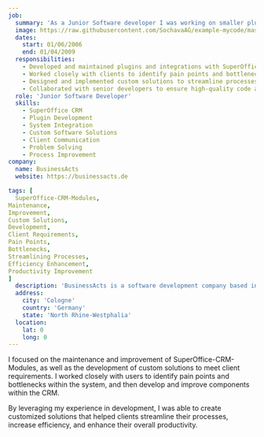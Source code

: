 ```yaml
---
job:
  summary: 'As a Junior Software developer I was working on smaller plugins and integrations with SuperOffice CRM.'
  image: https://raw.githubusercontent.com/SochavaAG/example-mycode/master/pens/timeline/images/img-13.png
  dates:
    start: 01/06/2006
    end: 01/04/2009
  responsibilities:
    - Developed and maintained plugins and integrations with SuperOffice CRM.
    - Worked closely with clients to identify pain points and bottlenecks in the CRM system.
    - Designed and implemented custom solutions to streamline processes and improve productivity.
    - Collaborated with senior developers to ensure high-quality code and adherence to project deadlines.
  role: 'Junior Software Developer'
  skills:
    - SuperOffice CRM
    - Plugin Development
    - System Integration
    - Custom Software Solutions
    - Client Communication
    - Problem Solving
    - Process Improvement
company:
  name: BusinessActs
  website: https://businessacts.de

tags: [
  SuperOffice-CRM-Modules,
Maintenance,
Improvement,
Custom Solutions,
Development,
Client Requirements,
Pain Points,
Bottlenecks,
Streamlining Processes,
Efficiency Enhancement,
Productivity Improvement
]
  description: 'BusinessActs is a software development company based in Cologne, Germany, specializing in SuperOffice CRM solutions and custom integrations that enhance business processes.'
  address:
    city: 'Cologne'
    country: 'Germany'
    state: 'North Rhine-Westphalia'
  location:
    lat: 0
    long: 0
---
```


I focused on the maintenance and improvement of SuperOffice-CRM-Modules, as well as the development of custom solutions to meet client requirements. I worked closely with users to identify pain points and bottlenecks within the system, and then develop and improve components within the CRM.

By leveraging my experience in development, I was able to create customized solutions that helped clients streamline their processes, increase efficiency, and enhance their overall productivity.
